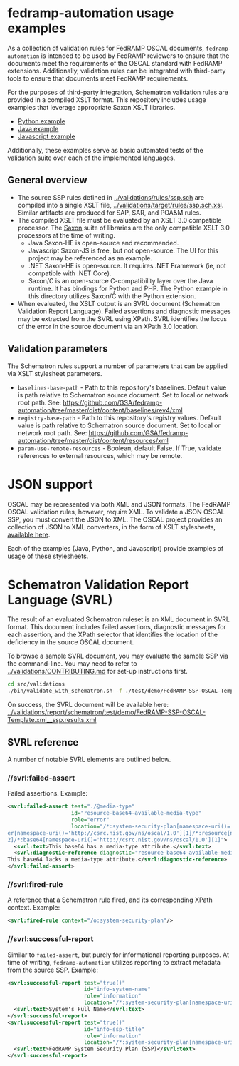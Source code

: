 # fedramp-automation usage examples

As a collection of validation rules for FedRAMP OSCAL documents, `fedramp-automation` is intended to be used by FedRAMP reviewers to ensure that the documents meet the requirements of the OSCAL standard with FedRAMP extensions. Additionally, validation rules can be integrated with third-party tools to ensure that documents meet FedRAMP requirements.

For the purposes of third-party integration, Schematron validation rules are provided in a compiled XSLT format. This repository includes usage examples that leverage appropriate Saxon XSLT libraries.

- [Python example](./python/README.md)
- [Java example](./java/README.md)
- [Javascript example](./javascript/README.md)

Additionally, these examples serve as basic automated tests of the validation suite over each of the implemented languages.

## General overview

- The source SSP rules defined in [../validations/rules/ssp.sch](../validations/rules/ssp.sch) are compiled into a single XSLT file, [../validations/target/rules/ssp.sch.xsl](../validations/target/rules/ssp.sch.xsl). Similar artifacts are produced for SAP, SAR, and POA&M rules.
- The compiled XSLT file must be evaluated by an XSLT 3.0 compatible processor. The [Saxon](https://www.saxonica.com/) suite of libraries are the only compatible XSLT 3.0 processors at the time of writing.
  - Java Saxon-HE is open-source and recommended.
  - Javascript Saxon-JS is free, but not open-source. The UI for this project may be referenced as an example.
  - .NET Saxon-HE is open-source. It requires .NET Framework (ie, not compatible with .NET Core).
  - Saxon/C is an open-source C-compatibility layer over the Java runtime. It has bindings for Python and PHP. The Python example in this directory utilizes Saxon/C with the Python extension.
- When evaluated, the XSLT output is an SVRL document (Schematron Validation Report Language). Failed assertions and diagnostic messages may be extracted from the SVRL using XPath. SVRL identifies the locus of the error in the source document via an XPath 3.0 location.

## Validation parameters

The Schematron rules support a number of parameters that can be applied via XSLT stylesheet parameters.

- `baselines-base-path` - Path to this repository's baselines. Default value is path relative to Schematron source document. Set to local or network root path. See: https://github.com/GSA/fedramp-automation/tree/master/dist/content/baselines/rev4/xml
- `registry-base-path` - Path to this repository's registry values. Default value is path relative to Schematron source document. Set to local or network root path. See: https://github.com/GSA/fedramp-automation/tree/master/dist/content/resources/xml
- `param-use-remote-resources` - Boolean, default False. If True, validate references to external resources, which may be remote.

# JSON support

OSCAL may be represented via both XML and JSON formats. The FedRAMP OSCAL validation rules, however, require XML. To validate a JSON OSCAL SSP, you must convert the JSON to XML. The OSCAL project provides an collection of JSON to XML converters, in the form of XSLT stylesheets, [available here](https://github.com/usnistgov/OSCAL/tree/main/xml#oscal-json-to-xml-converters).

Each of the examples (Java, Python, and Javascript) provide examples of usage of these stylesheets.

# Schematron Validation Report Language (SVRL)

The result of an evaluated Schematron ruleset is an XML document in SVRL format. This document includes failed assertions, diagnostic messages for each assertion, and the XPath selector that identifies the location of the deficiency in the source OSCAL document.

To browse a sample SVRL document, you may evaluate the sample SSP via the command-line. You may need to refer to [../validations/CONTRIBUTING.md](../validations/CONTRIBUTING.md) for set-up instructions first.

```bash
cd src/validations
./bin/validate_with_schematron.sh -f ./test/demo/FedRAMP-SSP-OSCAL-Template.xml
```

On success, the SVRL document will be available here: [../validations/report/schematron/test/demo/FedRAMP-SSP-OSCAL-Template.xml__ssp.results.xml](../validations/report/schematron/test/demo/FedRAMP-SSP-OSCAL-Template.xml__ssp.results.xml)

## SVRL reference

A number of notable SVRL elements are outlined below.

### //svrl:failed-assert

Failed assertions. Example:

```xml
<svrl:failed-assert test="./@media-type"
                    id="resource-base64-available-media-type"
                    role="error"
                    location="/*:system-security-plan[namespace-uri()='http://csrc.nist.gov/ns/oscal/1.0'][1]/*:back-matt
er[namespace-uri()='http://csrc.nist.gov/ns/oscal/1.0'][1]/*:resource[namespace-uri()='http://csrc.nist.gov/ns/oscal/1.0'][1
2]/*:base64[namespace-uri()='http://csrc.nist.gov/ns/oscal/1.0'][1]">
  <svrl:text>This base64 has a media-type attribute.</svrl:text>
  <svrl:diagnostic-reference diagnostic="resource-base64-available-media-type-diagnostic">
This base64 lacks a media-type attribute.</svrl:diagnostic-reference>
</svrl:failed-assert>
```

### //svrl:fired-rule

A reference that a Schematron rule fired, and its corresponding XPath context. Example:

```xml
<svrl:fired-rule context="/o:system-security-plan"/>
```

### //svrl:successful-report

Similar to `failed-assert`, but purely for informational reporting purposes. At time of writing, `fedramp-automation` utilizes reporting to extract metadata from the source SSP. Example:

```xml
<svrl:successful-report test="true()"
                        id="info-system-name"
                        role="information"
                        location="/*:system-security-plan[namespace-uri()='http://csrc.nist.gov/ns/oscal/1.0'][1]">
  <svrl:text>System's Full Name</svrl:text>
</svrl:successful-report>
<svrl:successful-report test="true()"
                        id="info-ssp-title"
                        role="information"
                        location="/*:system-security-plan[namespace-uri()='http://csrc.nist.gov/ns/oscal/1.0'][1]">
  <svrl:text>FedRAMP System Security Plan (SSP)</svrl:text>
</svrl:successful-report>
```
